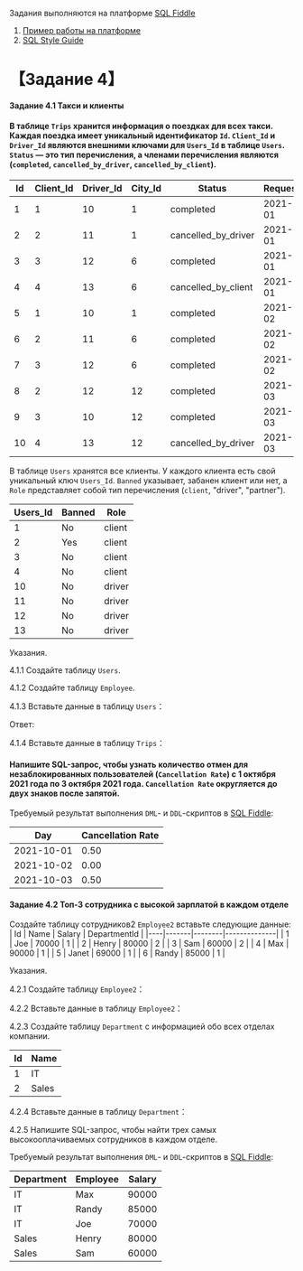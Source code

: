 Задания выполняются на платформе [SQL Fiddle](http://www.sqlfiddle.com/) 

1. [Пример работы на платформе](http://www.sqlfiddle.com/#!9/a6c585/1)
2. [SQL Style Guide](https://www.sqlstyle.guide/)



# 【Задание 4】
#### Задание 4.1 Такси и клиенты

#### В таблице `Trips` хранится информация о поездках для всех такси. Каждая поездка имеет уникальный идентификатор `Id`. `Client_Id` и `Driver_Id` являются внешними ключами для `Users_Id` в таблице `Users`. `Status` — это тип перечисления, а членами перечисления являются (`completed`, `cancelled_by_driver`, `cancelled_by_client`).



| Id | Client_Id | Driver_Id | City_Id | Status |Request_at|
|----|-----------|-----------|--------|-------------------|--------|
| 1 | 1 | 10 | 1 | completed |2021-10-01|
| 2 | 2 | 11 | 1 | cancelled_by_driver|2021-10-01|
| 3 | 3 | 12 | 6 | completed |2021-10-01|
| 4 | 4 | 13 | 6 | cancelled_by_client|2021-10-01|
| 5 | 1 | 10 | 1 | completed |2021-10-02|
| 6 | 2 | 11 | 6 | completed |2021-10-02|
| 7 | 3 | 12 | 6 | completed |2021-10-02|
| 8 | 2 | 12 | 12 | completed |2021-10-03|
| 9 | 3 | 10 | 12 | completed |2021-10-03|
| 10 | 4 | 13 | 12 | cancelled_by_driver|2021-10-03|

В таблице `Users` хранятся все клиенты. У каждого клиента есть свой уникальный ключ `Users_Id`. `Banned` указывает, забанен клиент или нет, а `Role` представляет собой тип перечисления (`client`, "driver", "partner").

| Users_Id | Banned | Role |
|----------|--------|--------|
| 1 | No | client |
| 2 | Yes | client |
| 3 | No | client |
| 4 | No | client |
| 10 | No | driver |
| 11 | No | driver |
| 12 | No | driver |
| 13 | No | driver |

Указания.


4.1.1 Создайте таблицу `Users`.


4.1.2 Создайте таблицу `Employee`.



4.1.3 Вставьте данные в таблицу `Users`：

Ответ:


4.1.4 Вставьте данные в таблицу `Trips`：




#### Напишите SQL-запрос, чтобы узнать количество отмен для незаблокированных пользователей (`Cancellation Rate`) с **1 октября 2021 года** по **3 октября 2021 года**. `Cancellation Rate` округляется до двух знаков после запятой.

Требуемый результат выполнения `DML`-  и `DDL`-скриптов в [SQL Fiddle](http://www.sqlfiddle.com/):

| Day | Cancellation Rate |
|------------|-------------------|
| 2021-10-01 | 0.50 |
| 2021-10-02 | 0.00 |
| 2021-10-03 | 0.50 |


#### Задание 4.2  Топ-3 сотрудника с высокой зарплатой в каждом отделе 

Создайте таблицу сотрудников2 `Employee2` вставьте следующие данные:
| Id | Name | Salary | DepartmentId |
|----|-------|--------|--------------|
| 1 | Joe | 70000 | 1 |
| 2 | Henry | 80000 | 2 |
| 3 | Sam | 60000 | 2 |
| 4 | Max | 90000 | 1 |
| 5 | Janet | 69000 | 1 |
| 6 | Randy | 85000 | 1 |

Указания.

4.2.1 Создайте таблицу `Employee2`：

4.2.2 Вставьте данные в таблицу `Employee2`：

4.2.3 Создайте таблицу `Department` с информацией обо всех отделах компании.

| Id | Name |
|----|----------|
| 1 | IT |
| 2 | Sales |

4.2.4 Вставьте данные в таблицу `Department`：

4.2.5 Напишите SQL-запрос, чтобы найти трех самых высокооплачиваемых сотрудников в каждом отделе.

Требуемый результат выполнения `DML`-  и `DDL`-скриптов в [SQL Fiddle](http://www.sqlfiddle.com/):

| Department | Employee | Salary |
|------------|----------|--------|
| IT | Max | 90000 |
| IT | Randy | 85000 |
| IT | Joe | 70000 |
| Sales | Henry | 80000 |
| Sales | Sam | 60000 |
